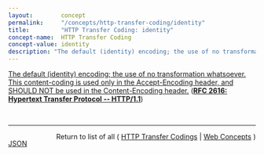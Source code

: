 ```yaml
---
layout:        concept
permalink:     "/concepts/http-transfer-coding/identity"
title:         "HTTP Transfer Coding: identity"
concept-name:  HTTP Transfer Coding
concept-value: identity
description: "The default (identity) encoding; the use of no transformation whatsoever. This content-coding is used only in the Accept-Encoding header, and SHOULD NOT be used in the Content-Encoding header."
---
```


[The default (identity) encoding; the use of no transformation whatsoever. This content-coding is used only in the Accept-Encoding header, and SHOULD NOT be used in the Content-Encoding header.](https://datatracker.ietf.org/doc/html/rfc2616#section-3.6 "Read documentation for HTTP Transfer Coding &#34;identity&#34;") (**[RFC 2616: Hypertext Transfer Protocol -- HTTP/1.1](/specs/IETF/RFC/2616 "The Hypertext Transfer Protocol (HTTP) is an application-level protocol for distributed, collaborative, hypermedia information systems. It is a generic, stateless, protocol which can be used for many tasks beyond its use for hypertext, such as name servers and distributed object management systems, through extension of its request methods, error codes and headers. A feature of HTTP is the typing and negotiation of data representation, allowing systems to be built independently of the data being transferred. HTTP has been in use by the World-Wide Web global information initiative since 1990. This specification defines the protocol referred to as &#34;HTTP/1.1&#34;, and is an update to RFC 2068.")**)

<br/>
<hr/>

<p style="float : left"><a href="./identity.json" title="JSON representing this particular Web Concept value">JSON</a></p>
<p style="text-align: right">Return to list of all ( <a href="../http-transfer-coding/">HTTP Transfer Codings</a> | <a href="../">Web Concepts</a> )</p>
